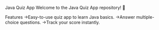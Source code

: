 Java Quiz App
Welcome to the Java Quiz App repository! 🚀

Features
->Easy-to-use quiz app to learn Java basics.
->Answer multiple-choice questions.
->Track your score instantly.
